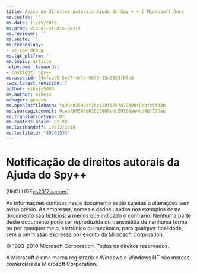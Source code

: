```yaml
---
title: Aviso de direitos autorais Ajuda do Spy + + | Microsoft Docs
ms.custom: ''
ms.date: 11/15/2016
ms.prod: visual-studio-dev14
ms.reviewer: ''
ms.suite: ''
ms.technology:
- vs-ide-debug
ms.tgt_pltfrm: ''
ms.topic: article
helpviewer_keywords:
- coyright, Spy++
ms.assetid: 84efcb95-5e57-4e1b-9670-13c9163f6fc6
caps.latest.revision: 7
author: mikejo5000
ms.author: mikejo
manager: ghogen
ms.openlocfilehash: fa95cd2500cf2bc228f5787d77490f0cbfc5fd4b
ms.sourcegitcommit: 9ceaf69568d61023868ced59108ae4dd46f720ab
ms.translationtype: MT
ms.contentlocale: pt-BR
ms.lasthandoff: 10/12/2018
ms.locfileid: "49201533"
---
```

# <a name="copyright-notice-for-spy-help"></a>Notificação de direitos autorais da Ajuda do Spy++
[!INCLUDE[vs2017banner](../includes/vs2017banner.md)]

As informações contidas neste documento estão sujeitas a alterações sem aviso prévio. As empresas, nomes e dados usados nos exemplos deste documento são fictícios, a menos que indicado o contrário. Nenhuma parte deste documento pode ser reproduzida ou transmitida de nenhuma forma ou por qualquer meio, eletrônico ou mecânico, para qualquer finalidade, sem a permissão expressa por escrito da Microsoft Corporation.  
  
 © 1993-2010 Microsoft Corporation. Todos os direitos reservados.  
  
 A Microsoft é uma marca registrada e Windows e Windows NT são marcas comerciais da Microsoft Corporation.



